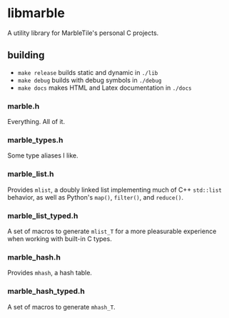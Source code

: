 
# libmarble

A utility library for MarbleTile's personal C projects.

## building

* `make release` builds static and dynamic in `./lib`
* `make debug` builds with debug symbols in `./debug`
* `make docs` makes HTML and Latex documentation in `./docs`

### marble.h

Everything. All of it.

### marble\_types.h

Some type aliases I like.

### marble\_list.h

Provides `mlist`, a doubly linked list implementing much of C++ `std::list` 
behavior, as well as Python's `map()`, `filter()`, and `reduce()`.

### marble\_list\_typed.h

A set of macros to generate `mlist_T` for a more pleasurable experience
when working with built-in C types.

### marble\_hash.h

Provides `mhash`, a hash table.

### marble\_hash\_typed.h

A set of macros to generate `mhash_T`.

